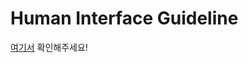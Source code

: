 # Human Interface Guideline
[여기서](https://www.notion.so/taeknology/Mobile-Human-Interface-Guideline-8fe1ba09bd5349e089a3b7f34f690333) 확인해주세요!

